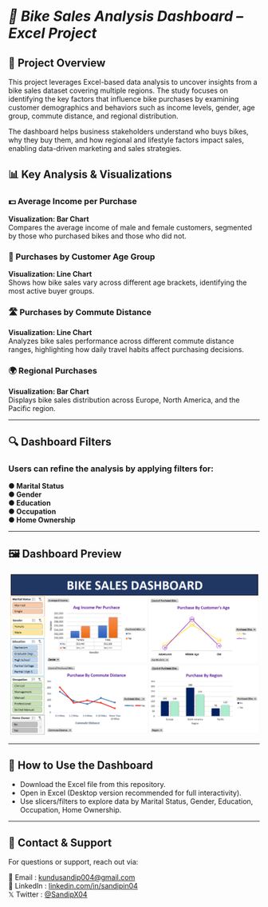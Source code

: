 # *🚴 Bike Sales Analysis Dashboard – Excel Project*

## 📌 Project Overview
This project leverages Excel-based data analysis to uncover insights from a bike sales dataset covering multiple regions.
The study focuses on identifying the key factors that influence bike purchases by examining customer demographics and behaviors such as income levels, gender, age group, commute distance, and regional distribution.

The dashboard helps business stakeholders understand who buys bikes, why they buy them, and how regional and lifestyle factors impact sales, enabling data-driven marketing and sales strategies.

## 📊 Key Analysis & Visualizations
### 💵 Average Income per Purchase
**Visualization: Bar Chart**  
Compares the average income of male and female customers, segmented by those who purchased bikes and those who did not.

### 👥 Purchases by Customer Age Group
**Visualization: Line Chart**  
Shows how bike sales vary across different age brackets, identifying the most active buyer groups.

### 🛣 Purchases by Commute Distance
**Visualization: Line Chart**  
Analyzes bike sales performance across different commute distance ranges, highlighting how daily travel habits affect purchasing decisions.

### 🌍 Regional Purchases
**Visualization: Bar Chart**  
Displays bike sales distribution across Europe, North America, and the Pacific region.

---

## 🔍 Dashboard Filters

### Users can refine the analysis by applying filters for:

**● Marital Status  
● Gender  
● Education  
● Occupation  
● Home Ownership**

---

## 🖼 Dashboard Preview
![**Bike Sales**](https://raw.githubusercontent.com/SandipGit04/Bike-Sales-Dashboard/refs/heads/main/Dashboard%20Image/Bike%20Sales%20Dashboard.png)  

---

## 📌 How to Use the Dashboard
- Download the Excel file from this repository.
- Open in Excel (Desktop version recommended for full interactivity).
- Use slicers/filters to explore data by Marital Status, Gender, Education, Occupation, Home Ownership.

---

## 📱 Contact & Support
For questions or support, reach out via:

📩 Email : [kundusandip004@gmail.com](mailto:kundusandip004@gmail.com)  
🔗 LinkedIn : [linkedin.com/in/sandipin04](https://www.linkedin.com/in/sandipin04/)  
𝕏 Twitter : [@SandipX04](https://x.com/SandipX04)  

